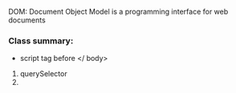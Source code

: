 DOM: Document Object Model is a programming interface for web documents

### Class summary:
- script tag before </ body>

1. querySelector
2. 